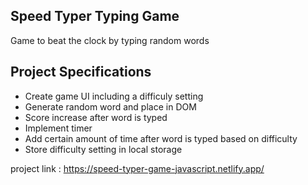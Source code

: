 ## Speed Typer Typing Game

Game to beat the clock by typing random words


## Project Specifications

- Create game UI including a difficuly setting
- Generate random word and place in DOM
- Score increase after word is typed
- Implement timer
- Add certain amount of time after word is typed based on difficulty
- Store difficulty setting in local storage


project link :
https://speed-typer-game-javascript.netlify.app/
